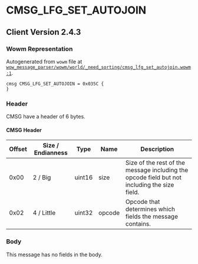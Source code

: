 # CMSG_LFG_SET_AUTOJOIN

## Client Version 2.4.3

### Wowm Representation

Autogenerated from `wowm` file at [`wow_message_parser/wowm/world/_need_sorting/cmsg_lfg_set_autojoin.wowm:1`](https://github.com/gtker/wow_messages/tree/main/wow_message_parser/wowm/world/_need_sorting/cmsg_lfg_set_autojoin.wowm#L1).
```rust,ignore
cmsg CMSG_LFG_SET_AUTOJOIN = 0x035C {
}
```
### Header

CMSG have a header of 6 bytes.

#### CMSG Header

| Offset | Size / Endianness | Type   | Name   | Description |
| ------ | ----------------- | ------ | ------ | ----------- |
| 0x00   | 2 / Big           | uint16 | size   | Size of the rest of the message including the opcode field but not including the size field.|
| 0x02   | 4 / Little        | uint32 | opcode | Opcode that determines which fields the message contains.|

### Body

This message has no fields in the body.

